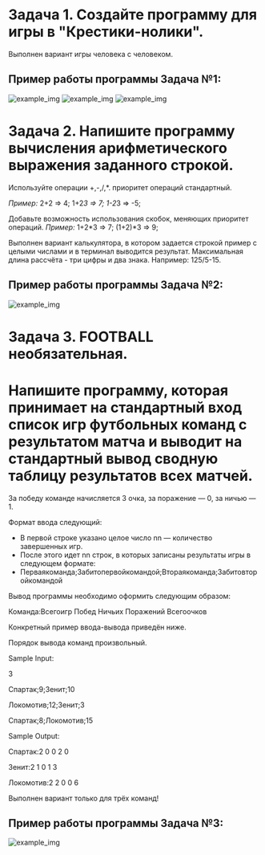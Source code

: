 # Задача 1. Создайте программу для игры в "Крестики-нолики".
Выполнен вариант игры человека с человеком.
## Пример работы программы Задача №1:
![example_img](task_1_1.jpg)
![example_img](task_1_2.jpg)
![example_img](task_1_3.jpg)

# Задача 2. Напишите программу вычисления арифметического выражения заданного строкой.
Используйте операции +,-,/,*. приоритет операций стандартный.

*Пример:* 
2+2 => 4; 
1+2*3 => 7; 
1-2*3 => -5;

Добавьте возможность использования скобок, меняющих приоритет операций.
*Пример:* 
1+2*3 => 7; 
(1+2)*3 => 9;

Выполнен вариант калькулятора, в котором задается строкой пример с целыми числами и в терминал выводится результат. Максимальная длина рассчёта - три цифры и два знака. Например: 125/5-15.

## Пример работы программы Задача №2:
![example_img](task_2.jpg)

# Задача 3. FOOTBALL необязательная. 
# Напишите программу, которая принимает на стандартный вход список игр футбольных команд с результатом матча и выводит на стандартный вывод сводную таблицу результатов всех матчей.

За победу команде начисляется 3 очка, за поражение — 0, за ничью — 1.

Формат ввода следующий:
* В первой строке указано целое число nn — количество завершенных игр.
* После этого идет nn строк, в которых записаны результаты игры в следующем формате:
* Перваякоманда;Забитопервойкомандой;Втораякоманда;Забитовторойкомандой

Вывод программы необходимо оформить следующим образом:

Команда:Всегоигр Побед Ничьих Поражений Всегоочков

Конкретный пример ввода-вывода приведён ниже.

Порядок вывода команд произвольный.

Sample Input:

3

Спартак;9;Зенит;10

Локомотив;12;Зенит;3

Спартак;8;Локомотив;15

Sample Output:

Спартак:2 0 0 2 0

Зенит:2 1 0 1 3

Локомотив:2 2 0 0 6

Выполнен вариант только для трёх команд!

## Пример работы программы Задача №3:
![example_img](examp_task3.jpg)
